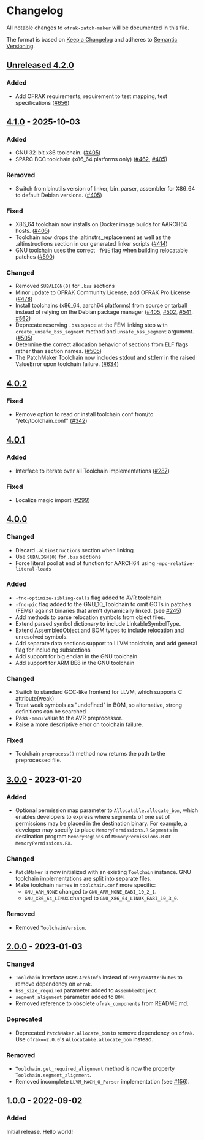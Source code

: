 # Changelog
All notable changes to `ofrak-patch-maker` will be documented in this file.

The format is based on [Keep a Changelog](https://keepachangelog.com/en/1.0.0/) and adheres to [Semantic Versioning](https://semver.org/spec/v2.0.0.html).

## [Unreleased 4.2.0](https://github.com/redballoonsecurity/ofrak/tree/master)

### Added
- Add OFRAK requirements, requirement to test mapping, test specifications ([#656](https://github.com/redballoonsecurity/ofrak/pull/656))

## [4.1.0](https://github.com/redballoonsecurity/ofrak/compare/ofrak-patch-maker-v.4.0.2...ofrak-patch-maker-v.4.1.0) - 2025-10-03

### Added
- GNU 32-bit x86 toolchain. ([#405](https://github.com/redballoonsecurity/ofrak/pull/405))
- SPARC BCC toolchain (x86_64 platforms only) ([#462](https://github.com/redballoonsecurity/ofrak/pull/462), [#405](https://github.com/redballoonsecurity/ofrak/pull/405))

### Removed
- Switch from binutils version of linker, bin_parser, assembler for X86_64 to default Debian versions. ([#405](https://github.com/redballoonsecurity/ofrak/pull/405))

### Fixed
- X86_64 toolchain now installs on Docker image builds for AARCH64 hosts. ([#405](https://github.com/redballoonsecurity/ofrak/pull/405))
- Toolchain now drops the .altinstrs_replacement as well as the .altinstructions section in our generated linker scripts ([#414](https://github.com/redballoonsecurity/ofrak/pull/414))
- GNU toolchain uses the correct `-fPIE` flag when building relocatable patches ([#590](https://github.com/redballoonsecurity/ofrak/pull/590))

### Changed
- Removed `SUBALIGN(0)` for `.bss` sections
- Minor update to OFRAK Community License, add OFRAK Pro License ([#478](https://github.com/redballoonsecurity/ofrak/pull/478))
- Install toolchains (x86_64, aarch64 platforms) from source or tarball instead of relying on the Debian package manager ([#405](https://github.com/redballoonsecurity/ofrak/pull/405), [#502](https://github.com/redballoonsecurity/ofrak/pull/502), [#541](https://github.com/redballoonsecurity/ofrak/pull/541), [#562](https://github.com/redballoonsecurity/ofrak/pull/562/files))
- Deprecate reserving `.bss` space at the FEM linking step with `create_unsafe_bss_segment` method and `unsafe_bss_segment` argument. ([#505](https://github.com/redballoonsecurity/ofrak/pull/505))
- Determine the correct allocation behavior of sections from ELF flags rather than section names. ([#505](https://github.com/redballoonsecurity/ofrak/pull/505))
- The PatchMaker Toolchain now includes stdout and stderr in the raised ValueError upon toolchain failure. ([#634](https://github.com/redballoonsecurity/ofrak/pull/634))

## [4.0.2](https://github.com/redballoonsecurity/ofrak/compare/ofrak-patch-maker-v.4.0.1...ofrak-patch-maker-v.4.0.2)
### Fixed
- Remove option to read or install toolchain.conf from/to "/etc/toolchain.conf" ([#342](https://github.com/redballoonsecurity/ofrak/pull/342))

## [4.0.1](https://github.com/redballoonsecurity/ofrak/compare/ofrak-patch-maker-v.4.0.0...ofrak-patch-maker-v.4.0.1)
### Added
- Interface to iterate over all Toolchain implementations ([#287](https://github.com/redballoonsecurity/ofrak/pull/287))

### Fixed
- Localize magic import ([#299](https://github.com/redballoonsecurity/ofrak/pull/299))

## [4.0.0](https://github.com/redballoonsecurity/ofrak/compare/ofrak-patch-maker-v.3.0.0...ofrak-patch-maker-v.4.0.0)

### Changed
- Discard `.altinstructions` section when linking
- Use `SUBALIGN(0)` for `.bss` sections
- Force literal pool at end of function for AARCH64 using `-mpc-relative-literal-loads`

### Added
- `-fno-optimize-sibling-calls` flag added to AVR toolchain.
- `-fno-pic` flag added to the GNU_10_Toolchain to omit GOTs in patches (FEMs) against binaries that aren't dynamically linked. (see [#245](https://github.com/redballoonsecurity/ofrak/pull/245))
- Add methods to parse relocation symbols from object files.
- Extend parsed symbol dictionary to include LinkableSymbolType.
- Extend AssembledObject and BOM types to include relocation and unresolved symbols.
- Add separate data sections support to LLVM toolchain, and add general flag for including subsections
- Add support for big endian in the GNU toolchain
- Add support for ARM BE8 in the GNU toolchain

### Changed
- Switch to standard GCC-like frontend for LLVM, which supports C attribute(weak)
- Treat weak symbols as "undefined" in BOM, so alternative, strong definitions can be searched
- Pass `-mmcu` value to the AVR preprocessor.
- Raise a more descriptive error on toolchain failure.

### Fixed
- Toolchain `preprocess()` method now returns the path to the preprocessed file.

## [3.0.0](https://github.com/redballoonsecurity/ofrak/compare/ofrak-patch-maker-v.2.0.0...ofrak-patch-maker-v.3.0.0) - 2023-01-20
### Added
- Optional permission map parameter to `Allocatable.allocate_bom`, which enables developers to express where 
segments of one set of permissions may be placed in the destination binary. For example, a developer may specify
to place `MemoryPermissions.R` `Segments` in destination program `MemoryRegions` of `MemoryPermissions.R` 
or `MemoryPermissions.RX`.

### Changed
- `PatchMaker` is now initialized with an existing `Toolchain` instance. GNU toolchain implementations are split into separate files.
- Make toolchain names in `toolchain.conf` more specific:
  - `GNU_ARM_NONE` changed to `GNU_ARM_NONE_EABI_10_2_1`.
  - `GNU_X86_64_LINUX` changed to `GNU_X86_64_LINUX_EABI_10_3_0`.

### Removed
- Removed `ToolchainVersion`.

## [2.0.0](https://github.com/redballoonsecurity/ofrak/releases/tag/ofrak-patch-maker-v.2.0.0) - 2023-01-03
### Changed
- `Toolchain` interface uses `ArchInfo` instead of `ProgramAttributes` to remove dependency on `ofrak`.
- `bss_size_required` parameter added to `AssembledObject`.
- `segment_alignment` parameter added to `BOM`.
- Removed reference to obsolete `ofrak_components` from README.md.

### Deprecated
- Deprecated `PatchMaker.allocate_bom` to remove dependency on `ofrak`. Use `ofrak==2.0.0`'s `Allocatable.allocate_bom` instead.

### Removed
- `Toolchain.get_required_alignment` method is now the property `Toolchain.segment_alignment`.
- Removed incomplete `LLVM_MACH_O_Parser` implementation (see [#156](https://github.com/redballoonsecurity/ofrak/issues/156)).

## 1.0.0 - 2022-09-02
### Added
Initial release. Hello world!
